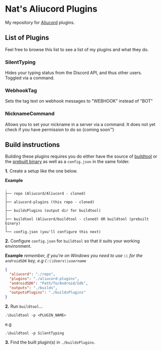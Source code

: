 # Nat's Aliucord Plugins

My repository for [Aliucord](https://github.com/Aliucord) plugins.

## List of Plugins

Feel free to browse this list to see a list of my plugins and what they do.

### SilentTyping

Hides your typing status from the Discord API, and thus other users. Toggled via a command.

### WebhookTag

Sets the tag text on webhook messages to "WEBHOOK" instead of "BOT"

### NicknameCommand

Allows you to set your nickname in a server via a command. It does not yet check if you have permission to do so (coming soon™️)

## Build instructions

Building these plugins requires you do either have the source of [buildtool](https://github.com/Aliucord/buildtool) or the [prebuilt binary](https://github.com/Aliucord/buildtool/releases/latest) as well as a `config.json` in the same folder.

**1.** Create a setup like the one below.

**Example**

```
.
├── repo (Aliucord/Aliucord - cloned)
│
├── aliucord-plugins (this repo - cloned)
│
├── buildsPlugins (output dir for buildtool)
│
├── buildtool (Aliucord/buildtool - cloned) OR buildtool (prebuilt binary)
│
└── config.json (you'll configure this next)
```

**2.** Configure `config.json` for `buildtool` so that it suits your working environment.

**Example** _remember, if you're on Windows you need to use `\\` for the `androidSDK` key, e.g `C:\\Users\\username`_

```json
{
  "aliucord": "./repo",
  "plugins": "./aliucord-plugins",
  "androidSDK": "Path/To/Android/Sdk",
  "outputs": "./builds",
  "outputsPlugins": "./buildsPlugins"
}
```

**2.** Run `buildtool`...

```
.\buildtool -p <PLUGIN_NAME>
```
e.g
```
.\buildtool -p SilentTyping
```

**3.** Find the built plugin(s) in `./buildsPlugins`.
